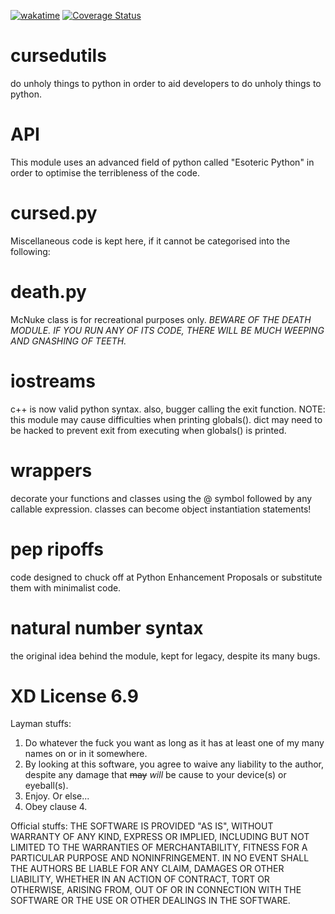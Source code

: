 [![wakatime](https://wakatime.com/badge/github/FluffyTrooper2001/cursedutils.svg)](https://wakatime.com/badge/github/FluffyTrooper2001/cursedutils)
[![Coverage Status](https://img.shields.io/badge/coverage-420%25-brightgreen.svg)](https://https://coveralls.io/r/FluffyTrooper2001/cursedutils?branch=cursed)

# cursedutils
do unholy things to python in order to aid developers to do unholy things to python.

# API
This module uses an advanced field of python called "Esoteric Python" in order to optimise the terribleness of the code.

# cursed.py
Miscellaneous code is kept here, if it cannot be categorised into the following:

# death.py
McNuke class is for recreational purposes only. 
*BEWARE OF THE DEATH MODULE. IF YOU RUN ANY OF ITS CODE, THERE WILL BE MUCH WEEPING AND GNASHING OF TEETH.*

# iostreams
c++ is now valid python syntax.
also, bugger calling the exit function.
NOTE: this module may cause difficulties when printing globals(). dict may need to be hacked to prevent exit from executing when globals() is printed.

# wrappers
decorate your functions and classes using the @ symbol followed by any callable expression.
classes can become object instantiation statements!

# pep ripoffs
code designed to chuck off at Python Enhancement Proposals or substitute them with minimalist code.

# natural number syntax
the original idea behind the module, kept for legacy, despite its many bugs.

# XD License 6.9

Layman stuffs:
1. Do whatever the fuck you want as long as it has at least one of my many names on or in it somewhere.
2. By looking at this software, you agree to waive any liability to the author, despite any damage that ~~may~~ *will* be cause to your device(s) or eyeball(s).
3. Enjoy. Or else...
4. Obey clause 4.

Official stuffs:
THE SOFTWARE IS PROVIDED "AS IS", WITHOUT WARRANTY OF ANY KIND,
EXPRESS OR IMPLIED, INCLUDING BUT NOT LIMITED TO THE WARRANTIES OF
MERCHANTABILITY, FITNESS FOR A PARTICULAR PURPOSE AND NONINFRINGEMENT.
IN NO EVENT SHALL THE AUTHORS BE LIABLE FOR ANY CLAIM, DAMAGES OR
OTHER LIABILITY, WHETHER IN AN ACTION OF CONTRACT, TORT OR OTHERWISE,
ARISING FROM, OUT OF OR IN CONNECTION WITH THE SOFTWARE OR THE USE OR
OTHER DEALINGS IN THE SOFTWARE.
